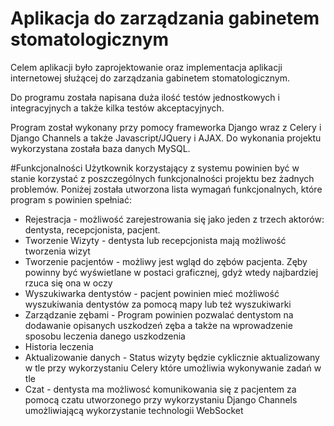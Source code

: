 # Aplikacja do zarządzania gabinetem stomatologicznym

Celem aplikacji było zaprojektowanie oraz implementacja aplikacji internetowej służącej do zarządzania gabinetem stomatologicznym. 

Do programu została napisana duża ilość testów jednostkowych i integracyjnych a także kilka testów akceptacyjnych.

Program został wykonany przy pomocy frameworka Django wraz z Celery i Django Channels a także Javascript/JQuery i AJAX. Do wykonania projektu wykorzystana została baza danych MySQL.

#Funkcjonalności
Użytkownik korzystający z systemu powinien być w stanie korzystać z poszczególnych funkcjonalności projektu bez żadnych problemów. Poniżej została utworzona lista wymagań funkcjonalnych, które program s powinien spełniać:
- Rejestracja - możliwość zarejestrowania się jako jeden z trzech aktorów: dentysta, recepcjonista, pacjent.
- Tworzenie Wizyty - dentysta lub recepcjonista mają możliwość tworzenia wizyt
- Tworzenie pacjentów - możliwy jest wgląd do zębów pacjenta. Zęby powinny być wyświetlane w postaci graficznej, gdyż wtedy najbardziej rzuca się ona w oczy
- Wyszukiwarka dentystów - pacjent powinien mieć możliwość wyszukiwania dentystów za pomocą mapy lub też wyszukiwarki
- Zarządzanie zębami - Program powinien pozwalać dentystom na dodawanie opisanych uszkodzeń zęba a także na wprowadzenie sposobu leczenia danego uszkodzenia
- Historia leczenia
- Aktualizowanie danych - Status wizyty będzie cyklicznie aktualizowany w tle przy wykorzystaniu Celery które umożliwia wykonywanie zadań w tle
- Czat - dentysta ma możliwosć komunikowania się z pacjentem za pomocą czatu utworzonego przy wykorzystaniu Django Channels umożliwiającą wykorzystanie technologii WebSocket


